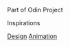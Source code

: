 Part of Odin Project 
 
 <p>Inspirations</p>
        <a href="https://www.figma.com/community/file/1152973690936128467">Design</a>
        <a href="https://lottiefiles.com/97934-loading-animation">Animation</a>

